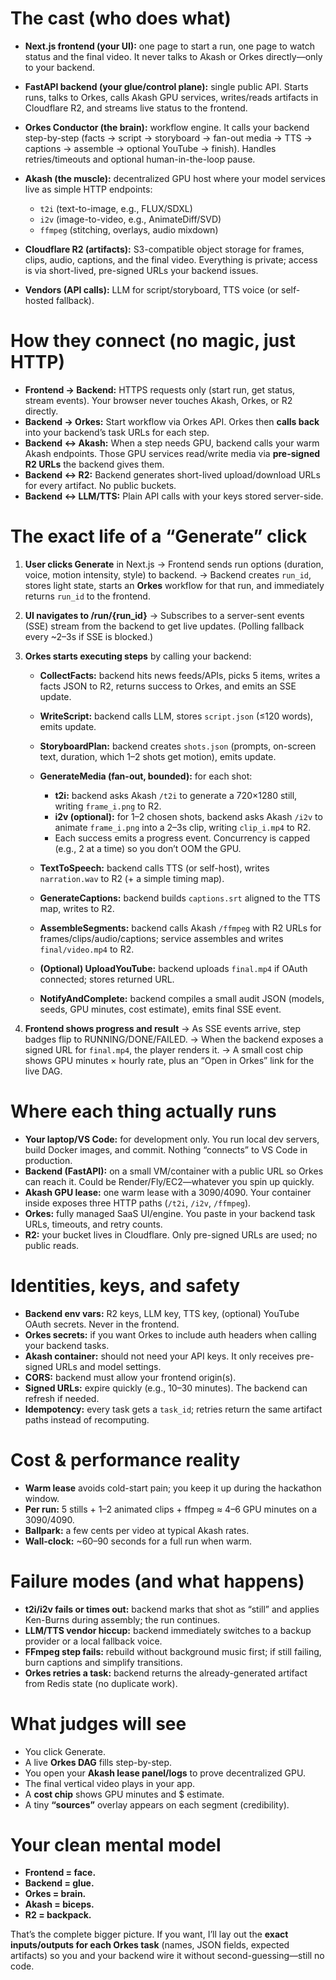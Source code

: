 
# The cast (who does what)

* **Next.js frontend (your UI):** one page to start a run, one page to watch status and the final video. It never talks to Akash or Orkes directly—only to your backend.
* **FastAPI backend (your glue/control plane):** single public API. Starts runs, talks to Orkes, calls Akash GPU services, writes/reads artifacts in Cloudflare R2, and streams live status to the frontend.
* **Orkes Conductor (the brain):** workflow engine. It calls your backend step-by-step (facts → script → storyboard → fan-out media → TTS → captions → assemble → optional YouTube → finish). Handles retries/timeouts and optional human-in-the-loop pause.
* **Akash (the muscle):** decentralized GPU host where your model services live as simple HTTP endpoints:

  * `t2i` (text-to-image, e.g., FLUX/SDXL)
  * `i2v` (image-to-video, e.g., AnimateDiff/SVD)
  * `ffmpeg` (stitching, overlays, audio mixdown)
* **Cloudflare R2 (artifacts):** S3-compatible object storage for frames, clips, audio, captions, and the final video. Everything is private; access is via short-lived, pre-signed URLs your backend issues.
* **Vendors (API calls):** LLM for script/storyboard, TTS voice (or self-hosted fallback).

# How they connect (no magic, just HTTP)

* **Frontend → Backend:** HTTPS requests only (start run, get status, stream events). Your browser never touches Akash, Orkes, or R2 directly.
* **Backend → Orkes:** Start workflow via Orkes API. Orkes then **calls back** into your backend’s task URLs for each step.
* **Backend ↔ Akash:** When a step needs GPU, backend calls your warm Akash endpoints. Those GPU services read/write media via **pre-signed R2 URLs** the backend gives them.
* **Backend ↔ R2:** Backend generates short-lived upload/download URLs for every artifact. No public buckets.
* **Backend ↔ LLM/TTS:** Plain API calls with your keys stored server-side.

# The exact life of a “Generate” click

1. **User clicks Generate** in Next.js
   → Frontend sends run options (duration, voice, motion intensity, style) to backend.
   → Backend creates `run_id`, stores light state, starts an **Orkes** workflow for that run, and immediately returns `run_id` to the frontend.

2. **UI navigates to /run/{run\_id}**
   → Subscribes to a server-sent events (SSE) stream from the backend to get live updates. (Polling fallback every \~2–3s if SSE is blocked.)

3. **Orkes starts executing steps** by calling your backend:

   * **CollectFacts:** backend hits news feeds/APIs, picks 5 items, writes a facts JSON to R2, returns success to Orkes, and emits an SSE update.
   * **WriteScript:** backend calls LLM, stores `script.json` (≤120 words), emits update.
   * **StoryboardPlan:** backend creates `shots.json` (prompts, on-screen text, duration, which 1–2 shots get motion), emits update.
   * **GenerateMedia (fan-out, bounded):** for each shot:

     * **t2i:** backend asks Akash `/t2i` to generate a 720×1280 still, writing `frame_i.png` to R2.
     * **i2v (optional):** for 1–2 chosen shots, backend asks Akash `/i2v` to animate `frame_i.png` into a 2–3s clip, writing `clip_i.mp4` to R2.
     * Each success emits a progress event. Concurrency is capped (e.g., 2 at a time) so you don’t OOM the GPU.
   * **TextToSpeech:** backend calls TTS (or self-host), writes `narration.wav` to R2 (+ a simple timing map).
   * **GenerateCaptions:** backend builds `captions.srt` aligned to the TTS map, writes to R2.
   * **AssembleSegments:** backend calls Akash `/ffmpeg` with R2 URLs for frames/clips/audio/captions; service assembles and writes `final/video.mp4` to R2.
   * **(Optional) UploadYouTube:** backend uploads `final.mp4` if OAuth connected; stores returned URL.
   * **NotifyAndComplete:** backend compiles a small audit JSON (models, seeds, GPU minutes, cost estimate), emits final SSE event.

4. **Frontend shows progress and result**
   → As SSE events arrive, step badges flip to RUNNING/DONE/FAILED.
   → When the backend exposes a signed URL for `final.mp4`, the player renders it.
   → A small cost chip shows GPU minutes × hourly rate, plus an “Open in Orkes” link for the live DAG.

# Where each thing actually runs

* **Your laptop/VS Code:** for development only. You run local dev servers, build Docker images, and commit. Nothing “connects” to VS Code in production.
* **Backend (FastAPI):** on a small VM/container with a public URL so Orkes can reach it. Could be Render/Fly/EC2—whatever you spin up quickly.
* **Akash GPU lease:** one warm lease with a 3090/4090. Your container inside exposes three HTTP paths (`/t2i`, `/i2v`, `/ffmpeg`).
* **Orkes:** fully managed SaaS UI/engine. You paste in your backend task URLs, timeouts, and retry counts.
* **R2:** your bucket lives in Cloudflare. Only pre-signed URLs are used; no public reads.

# Identities, keys, and safety

* **Backend env vars:** R2 keys, LLM key, TTS key, (optional) YouTube OAuth secrets. Never in the frontend.
* **Orkes secrets:** if you want Orkes to include auth headers when calling your backend tasks.
* **Akash container:** should not need your API keys. It only receives pre-signed URLs and model settings.
* **CORS:** backend must allow your frontend origin(s).
* **Signed URLs:** expire quickly (e.g., 10–30 minutes). The backend can refresh if needed.
* **Idempotency:** every task gets a `task_id`; retries return the same artifact paths instead of recomputing.

# Cost & performance reality

* **Warm lease** avoids cold-start pain; you keep it up during the hackathon window.
* **Per run:** 5 stills + 1–2 animated clips + ffmpeg ≈ 4–6 GPU minutes on a 3090/4090.
* **Ballpark:** a few cents per video at typical Akash rates.
* **Wall-clock:** \~60–90 seconds for a full run when warm.

# Failure modes (and what happens)

* **t2i/i2v fails or times out:** backend marks that shot as “still” and applies Ken-Burns during assembly; the run continues.
* **LLM/TTS vendor hiccup:** backend immediately switches to a backup provider or a local fallback voice.
* **FFmpeg step fails:** rebuild without background music first; if still failing, burn captions and simplify transitions.
* **Orkes retries a task:** backend returns the already-generated artifact from Redis state (no duplicate work).

# What judges will see

* You click Generate.
* A live **Orkes DAG** fills step-by-step.
* You open your **Akash lease panel/logs** to prove decentralized GPU.
* The final vertical video plays in your app.
* A **cost chip** shows GPU minutes and \$ estimate.
* A tiny **“sources”** overlay appears on each segment (credibility).

# Your clean mental model

* **Frontend = face.**
* **Backend = glue.**
* **Orkes = brain.**
* **Akash = biceps.**
* **R2 = backpack.**

That’s the complete bigger picture. If you want, I’ll lay out the **exact inputs/outputs for each Orkes task** (names, JSON fields, expected artifacts) so you and your backend wire it without second-guessing—still no code.
